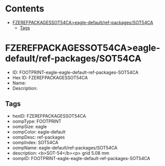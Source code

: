 



Contents
========

* [FZEREFPACKAGESSOT54CA>eagle-default/ref-packages/SOT54CA](#fzerefpackagessot54caeagle-defaultref-packagessot54ca)
	* [Tags](#tags)

# FZEREFPACKAGESSOT54CA>eagle-default/ref-packages/SOT54CA

- ID: FOOTPRINT-eagle-eagle-default-ref-packages-SOT54CA
- Hex ID: FZEREFPACKAGESSOT54CA
- Name: 
- Description: 

## Tags

- hexID: FZEREFPACKAGESSOT54CA
- oompType: FOOTPRINT
- oompSize: eagle
- oompColor: eagle-default
- oompDesc: ref-packages
- oompIndex: SOT54CA
- oompName: eagle-default/ref-packages/SOT54CA
- description: &lt;b&gt;SOT-54&lt;/b&gt;&lt;p&gt;&#xD;
grid 5.08 mm
- oompID: FOOTPRINT-eagle-eagle-default-ref-packages-SOT54CA
